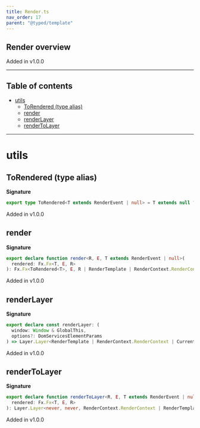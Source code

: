 ```yaml
---
title: Render.ts
nav_order: 17
parent: "@typed/template"
---
```


## Render overview

Added in v1.0.0

---

<h2 class="text-delta">Table of contents</h2>

- [utils](#utils)
  - [ToRendered (type alias)](#torendered-type-alias)
  - [render](#render)
  - [renderLayer](#renderlayer)
  - [renderToLayer](#rendertolayer)

---

# utils

## ToRendered (type alias)

**Signature**

```ts
export type ToRendered<T extends RenderEvent | null> = T extends null ? Rendered | null : Rendered
```

Added in v1.0.0

## render

**Signature**

```ts
export declare function render<R, E, T extends RenderEvent | null>(
  rendered: Fx.Fx<T, E, R>
): Fx.Fx<ToRendered<T>, E, R | RenderTemplate | RenderContext.RenderContext | RootElement>
```

Added in v1.0.0

## renderLayer

**Signature**

```ts
export declare const renderLayer: (
  window: Window & GlobalThis,
  options?: DomServicesElementParams
) => Layer.Layer<RenderTemplate | RenderContext.RenderContext | CurrentEnvironment | DomServices>
```

Added in v1.0.0

## renderToLayer

**Signature**

```ts
export declare function renderToLayer<R, E, T extends RenderEvent | null>(
  rendered: Fx.Fx<T, E, R>
): Layer.Layer<never, never, RenderContext.RenderContext | RenderTemplate | RootElement | Exclude<R, Scope.Scope>>
```

Added in v1.0.0
